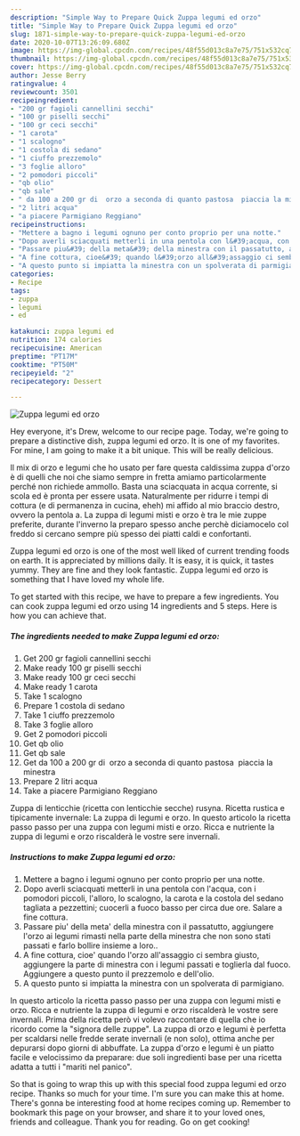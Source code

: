 ```yaml
---
description: "Simple Way to Prepare Quick Zuppa legumi ed orzo"
title: "Simple Way to Prepare Quick Zuppa legumi ed orzo"
slug: 1871-simple-way-to-prepare-quick-zuppa-legumi-ed-orzo
date: 2020-10-07T13:26:09.680Z
image: https://img-global.cpcdn.com/recipes/48f55d013c8a7e75/751x532cq70/zuppa-legumi-ed-orzo-recipe-main-photo.jpg
thumbnail: https://img-global.cpcdn.com/recipes/48f55d013c8a7e75/751x532cq70/zuppa-legumi-ed-orzo-recipe-main-photo.jpg
cover: https://img-global.cpcdn.com/recipes/48f55d013c8a7e75/751x532cq70/zuppa-legumi-ed-orzo-recipe-main-photo.jpg
author: Jesse Berry
ratingvalue: 4
reviewcount: 3501
recipeingredient:
- "200 gr fagioli cannellini secchi"
- "100 gr piselli secchi"
- "100 gr ceci secchi"
- "1 carota"
- "1 scalogno"
- "1 costola di sedano"
- "1 ciuffo prezzemolo"
- "3 foglie alloro"
- "2 pomodori piccoli"
- "qb olio"
- "qb sale"
- " da 100 a 200 gr di  orzo a seconda di quanto pastosa  piaccia la minestra"
- "2 litri acqua"
- "a piacere Parmigiano Reggiano"
recipeinstructions:
- "Mettere a bagno i legumi ognuno per conto proprio per una notte."
- "Dopo averli sciacquati metterli in una pentola con l&#39;acqua, con i pomodori piccoli, l&#39;alloro, lo scalogno, la carota e la costola del sedano tagliata a pezzettini; cuocerli a fuoco basso per circa due ore. Salare a fine cottura."
- "Passare piu&#39; della meta&#39; della minestra con il passatutto, aggiungere l&#39;orzo ai legumi rimasti nella parte della minestra che non sono stati passati e farlo bollire insieme a loro.."
- "A fine cottura, cioe&#39; quando l&#39;orzo all&#39;assaggio ci sembra giusto, aggiungere la parte di minestra con i legumi passati e toglierla dal fuoco. Aggiungere a questo punto il prezzemolo e dell&#39;olio."
- "A questo punto si impiatta la minestra con un spolverata di parmigiano."
categories:
- Recipe
tags:
- zuppa
- legumi
- ed

katakunci: zuppa legumi ed 
nutrition: 174 calories
recipecuisine: American
preptime: "PT17M"
cooktime: "PT50M"
recipeyield: "2"
recipecategory: Dessert

---
```



![Zuppa legumi ed orzo](https://img-global.cpcdn.com/recipes/48f55d013c8a7e75/751x532cq70/zuppa-legumi-ed-orzo-recipe-main-photo.jpg)

Hey everyone, it's Drew, welcome to our recipe page. Today, we're going to prepare a distinctive dish, zuppa legumi ed orzo. It is one of my favorites. For mine, I am going to make it a bit unique. This will be really delicious.

Il mix di orzo e legumi che ho usato per fare questa caldissima zuppa d&#39;orzo è di quelli che noi che siamo sempre in fretta amiamo particolarmente perché non richiede ammollo. Basta una sciacquata in acqua corrente, si scola ed è pronta per essere usata. Naturalmente per ridurre i tempi di cottura (e di permanenza in cucina, eheh) mi affido al mio braccio destro, ovvero la pentola a. La zuppa di legumi misti e orzo è tra le mie zuppe preferite, durante l&#39;inverno la preparo spesso anche perchè diciamocelo col freddo si cercano sempre più spesso dei piatti caldi e confortanti.

Zuppa legumi ed orzo is one of the most well liked of current trending foods on earth. It is appreciated by millions daily. It is easy, it is quick, it tastes yummy. They are fine and they look fantastic. Zuppa legumi ed orzo is something that I have loved my whole life.


To get started with this recipe, we have to prepare a few ingredients. You can cook zuppa legumi ed orzo using 14 ingredients and 5 steps. Here is how you can achieve that.

<!--inarticleads1-->

##### The ingredients needed to make Zuppa legumi ed orzo:

1. Get 200 gr fagioli cannellini secchi
1. Make ready 100 gr piselli secchi
1. Make ready 100 gr ceci secchi
1. Make ready 1 carota
1. Take 1 scalogno
1. Prepare 1 costola di sedano
1. Take 1 ciuffo prezzemolo
1. Take 3 foglie alloro
1. Get 2 pomodori piccoli
1. Get qb olio
1. Get qb sale
1. Get  da 100 a 200 gr di  orzo a seconda di quanto pastosa  piaccia la minestra
1. Prepare 2 litri acqua
1. Take a piacere Parmigiano Reggiano


Zuppa di lenticchie (ricetta con lenticchie secche) rusyna. Ricetta rustica e tipicamente invernale: La zuppa di legumi e orzo. In questo articolo la ricetta passo passo per una zuppa con legumi misti e orzo. Ricca e nutriente la zuppa di legumi e orzo riscalderà le vostre sere invernali. 

<!--inarticleads2-->

##### Instructions to make Zuppa legumi ed orzo:

1. Mettere a bagno i legumi ognuno per conto proprio per una notte.
1. Dopo averli sciacquati metterli in una pentola con l&#39;acqua, con i pomodori piccoli, l&#39;alloro, lo scalogno, la carota e la costola del sedano tagliata a pezzettini; cuocerli a fuoco basso per circa due ore. Salare a fine cottura.
1. Passare piu&#39; della meta&#39; della minestra con il passatutto, aggiungere l&#39;orzo ai legumi rimasti nella parte della minestra che non sono stati passati e farlo bollire insieme a loro..
1. A fine cottura, cioe&#39; quando l&#39;orzo all&#39;assaggio ci sembra giusto, aggiungere la parte di minestra con i legumi passati e toglierla dal fuoco. Aggiungere a questo punto il prezzemolo e dell&#39;olio.
1. A questo punto si impiatta la minestra con un spolverata di parmigiano.


In questo articolo la ricetta passo passo per una zuppa con legumi misti e orzo. Ricca e nutriente la zuppa di legumi e orzo riscalderà le vostre sere invernali. Prima della ricetta però vi volevo raccontare di quella che io ricordo come la &#34;signora delle zuppe&#34;. La zuppa di orzo e legumi è perfetta per scaldarsi nelle fredde serate invernali (e non solo), ottima anche per depurarsi dopo giorni di abbuffate. La zuppa d&#39;orzo e legumi è un piatto facile e velocissimo da preparare: due soli ingredienti base per una ricetta adatta a tutti i &#34;mariti nel panico&#34;. 

So that is going to wrap this up with this special food zuppa legumi ed orzo recipe. Thanks so much for your time. I'm sure you can make this at home. There's gonna be interesting food at home recipes coming up. Remember to bookmark this page on your browser, and share it to your loved ones, friends and colleague. Thank you for reading. Go on get cooking!
